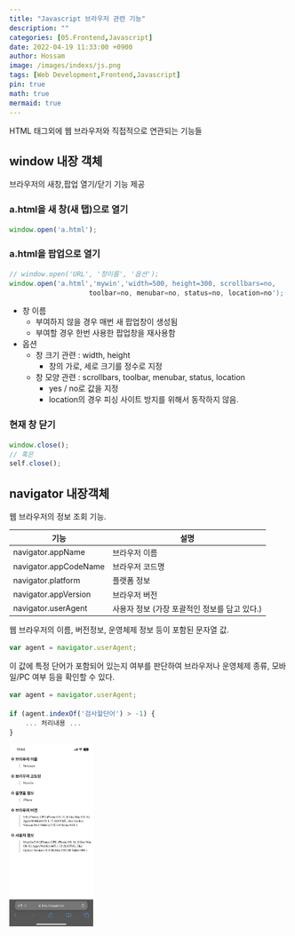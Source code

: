 ```yaml
---
title: "Javascript 브라우저 관련 기능"
description: ""
categories: [05.Frontend,Javascript]
date: 2022-04-19 11:33:00 +0900
author: Hossam
image: /images/indexs/js.png
tags: [Web Development,Frontend,Javascript]
pin: true
math: true
mermaid: true
---
```


HTML 태그외에 웹 브라우저와 직접적으로 연관되는 기능들



## window 내장 객체

브라우저의 새창,팝업 열기/닫기 기능 제공

### a.html을 새 창(새 탭)으로 열기

```javascript
window.open('a.html');
```

### a.html을 팝업으로 열기

```javascript
// window.open('URL', '창이름', '옵션');
window.open('a.html','mywin','width=500, height=300, scrollbars=no,
                    toolbar=no, menubar=no, status=no, location=no');
```
- 창 이름
	- 부여하지 않을 경우 매번 새 팝업창이 생성됨
	- 부여할 경우 한번 사용한 팝업창을 재사용함
- 옵션
	- 창 크기 관련 : width, height
		- 창의 가로, 세로 크기를 정수로 지정
	- 창 모양 관련 : scrollbars, toolbar, menubar, status, location
		- yes / no로 값을 지정
		- location의 경우 피싱 사이트 방지를 위해서 동작하지 않음.


### 현재 창 닫기

```javascript
window.close();
// 혹은
self.close();
```



## navigator 내장객체

웹 브라우저의 정보 조회 기능.

| 기능                  | 설명                                          |
| --------------------- | --------------------------------------------- |
| navigator.appName     | 브라우저 이름                                 |
| navigator.appCodeName | 브라우저 코드명                               |
| navigator.platform    | 플랫폼 정보                                   |
| navigator.appVersion  | 브라우저 버전                                 |
| navigator.userAgent   | 사용자 정보 (가장 포괄적인 정보를 담고 있다.) |

웹 브라우저의 이름, 버전정보, 운영체제 정보 등이 포함된 문자열 값.

```javascript
var agent = navigator.userAgent;
```

이 값에 특정 단어가 포함되어 있는지 여부를 판단하여 브라우저나 운영체제 종류, 모바일/PC 여부 등을 확인할 수 있다.
```javascript
var agent = navigator.userAgent;

if (agent.indexOf('검사할단어') > -1) {
	... 처리내용 ...
}
```

<img src="/images/2022/0419/UserAgent-iphone.jpg" width="30%" />
